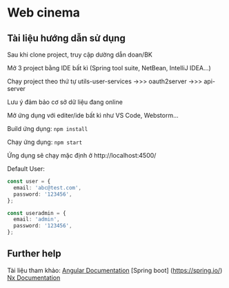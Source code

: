 # Web cinema


## Tài liệu hướng dẫn sử dụng

Sau khi clone project, truy cập dường dẫn doan/BK

Mở 3 project bằng IDE bất kì (Spring tool suite, NetBean, IntelliJ IDEA...)

Chạy project theo thứ tự utils-user-services ->>> oauth2server ->>> api-server

Lưu ý đảm bảo cơ sở dữ liệu đang online

Mở ứng dụng với editer/ide bất kì như VS Code, Webstorm...

Build ứng dụng: `npm install`

Chạy ứng dụng: `npm start`

Ứng dụng sẽ chạy mặc định ở http://localhost:4500/

Default User:

```ts
const user = {
  email: 'abc@test.com',
  password: '123456',
};

const useradmin = {
  email: 'admin',
  password: '123456',
};
```


## Further help

Tài liệu tham khảo: 
[Angular Documentation](https://angular.io/)
[Spring boot] (https://spring.io/)
[Nx Documentation](https://nx.dev/angular)
